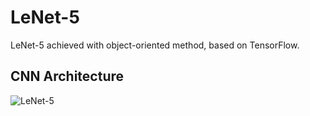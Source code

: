 # LeNet-5
LeNet-5 achieved with object-oriented method, based on TensorFlow.
##  CNN Architecture
![LeNet-5](https://github.com/MeimingWang/LeNet-5-object-oriented/master/LeNet_Original_Image.jpg)
